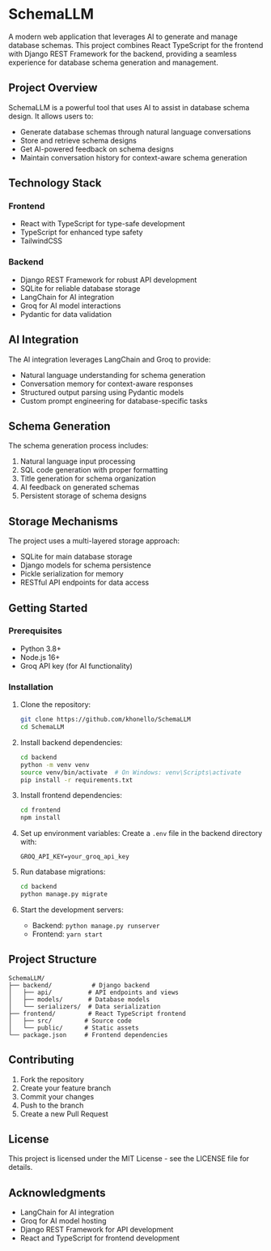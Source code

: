 # SchemaLLM

A modern web application that leverages AI to generate and manage database schemas. This project combines React TypeScript for the frontend with Django REST Framework for the backend, providing a seamless experience for database schema generation and management.

## Project Overview

SchemaLLM is a powerful tool that uses AI to assist in database schema design. It allows users to:
- Generate database schemas through natural language conversations
- Store and retrieve schema designs
- Get AI-powered feedback on schema designs
- Maintain conversation history for context-aware schema generation

## Technology Stack

### Frontend
- React with TypeScript for type-safe development
- TypeScript for enhanced type safety
- TailwindCSS

### Backend
- Django REST Framework for robust API development
- SQLite for reliable database storage
- LangChain for AI integration
- Groq for AI model interactions
- Pydantic for data validation

## AI Integration

The AI integration leverages LangChain and Groq to provide:
- Natural language understanding for schema generation
- Conversation memory for context-aware responses
- Structured output parsing using Pydantic models
- Custom prompt engineering for database-specific tasks

## Schema Generation

The schema generation process includes:
1. Natural language input processing
2. SQL code generation with proper formatting
3. Title generation for schema organization
4. AI feedback on generated schemas
5. Persistent storage of schema designs

## Storage Mechanisms

The project uses a multi-layered storage approach:
- SQLite for main database storage
- Django models for schema persistence
- Pickle serialization for memory
- RESTful API endpoints for data access

## Getting Started

### Prerequisites
- Python 3.8+
- Node.js 16+
- Groq API key (for AI functionality)

### Installation

1. Clone the repository:
   ```bash
   git clone https://github.com/khonello/SchemaLLM
   cd SchemaLLM
   ```

2. Install backend dependencies:
   ```bash
   cd backend
   python -m venv venv
   source venv/bin/activate  # On Windows: venv\Scripts\activate
   pip install -r requirements.txt
   ```

3. Install frontend dependencies:
   ```bash
   cd frontend
   npm install
   ```

4. Set up environment variables:
   Create a `.env` file in the backend directory with:
   ```
   GROQ_API_KEY=your_groq_api_key
   ```

5. Run database migrations:
   ```bash
   cd backend
   python manage.py migrate
   ```

6. Start the development servers:
   - Backend: `python manage.py runserver`
   - Frontend: `yarn start`

## Project Structure

```
SchemaLLM/
├── backend/           # Django backend
│   ├── api/          # API endpoints and views
│   ├── models/       # Database models
│   └── serializers/  # Data serialization
├── frontend/         # React TypeScript frontend
│   ├── src/         # Source code
│   └── public/      # Static assets
└── package.json     # Frontend dependencies
```

## Contributing

1. Fork the repository
2. Create your feature branch
3. Commit your changes
4. Push to the branch
5. Create a new Pull Request

## License

This project is licensed under the MIT License - see the LICENSE file for details.

## Acknowledgments

- LangChain for AI integration
- Groq for AI model hosting
- Django REST Framework for API development
- React and TypeScript for frontend development